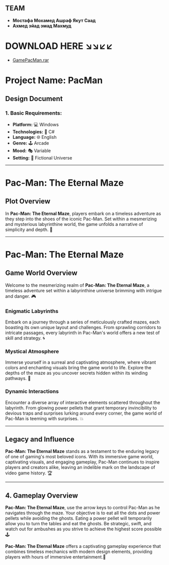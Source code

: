 ## TEAM 
- **Мостафа Мохамед Ашраф Якут Саад**
- **Ахмед эйад эмад Махмуд**

# DOWNLOAD HERE ↘↘↙↙
- [GamePacMan.rar](https://www.mediafire.com/file/xb1xo8u9004nc93/GamePacMan.rar/file)
# Project Name: PacMan

## Design Document

### 1. Basic Requirements:

- **Platform:** 💻 Windows
- **Technologies:** 🔧 C#
- **Language:** 🌐 English
- **Genre:** 🕹️ Arcade
- **Mood:** 🎭 Variable
- **Setting:** 🌌 Fictional Universe

---

# Pac-Man: The Eternal Maze

## Plot Overview

In **Pac-Man: The Eternal Maze**, players embark on a timeless adventure as they step into the shoes of the iconic Pac-Man. Set within a mesmerizing and mysterious labyrinthine world, the game unfolds a narrative of simplicity and depth. 🌟

---

# Pac-Man: The Eternal Maze

## Game World Overview

Welcome to the mesmerizing realm of **Pac-Man: The Eternal Maze**, a timeless adventure set within a labyrinthine universe brimming with intrigue and danger. 🎮

### Enigmatic Labyrinths

Embark on a journey through a series of meticulously crafted mazes, each boasting its own unique layout and challenges. From sprawling corridors to intricate passages, every labyrinth in Pac-Man's world offers a new test of skill and strategy. 🌀

### Mystical Atmosphere

Immerse yourself in a surreal and captivating atmosphere, where vibrant colors and enchanting visuals bring the game world to life. Explore the depths of the maze as you uncover secrets hidden within its winding pathways. 📍

### Dynamic Interactions

Encounter a diverse array of interactive elements scattered throughout the labyrinth. From glowing power pellets that grant temporary invincibility to devious traps and surprises lurking around every corner, the game world of Pac-Man is teeming with surprises. 💥

---

## Legacy and Influence

**Pac-Man: The Eternal Maze** stands as a testament to the enduring legacy of one of gaming's most beloved icons. With its immersive game world, captivating visuals, and engaging gameplay, Pac-Man continues to inspire players and creators alike, leaving an indelible mark on the landscape of video game history. 🏆

---

## 4. Gameplay Overview
**Pac-Man: The Eternal Maze**, use the arrow keys to control Pac-Man as he navigates through the maze. Your objective is to eat all the dots and power pellets while avoiding the ghosts. Eating a power pellet will temporarily allow you to turn the tables and eat the ghosts. Be strategic, swift, and watch out for ambushes as you strive to achieve the highest score possible🕹️

**Pac-Man: The Eternal Maze** offers a captivating gameplay experience that combines timeless mechanics with modern design elements, providing players with hours of immersive entertainment.📍

